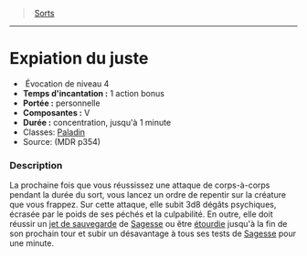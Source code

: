 ﻿> [Sorts](hd_spells.md)

---

# Expiation du juste

-  Évocation de niveau 4
- **Temps d'incantation :** 1 action bonus
- **Portée :** personnelle
- **Composantes :** V</Components-->
- **Durée :** concentration, jusqu'à 1 minute
- Classes: [Paladin](hd_paladin.md)
- Source: (MDR p354)

### Description

La prochaine fois que vous réussissez une attaque de corps-à-corps pendant la durée du sort, vous lancez un ordre de repentir sur la créature que vous frappez. Sur cette attaque, elle subit 3d8 dégâts psychiques, écrasée par le poids de ses péchés et la culpabilité. En outre, elle doit réussir un [jet de sauvegarde](hd_abilities_jets_de_sauvegarde.md) de [Sagesse](hd_abilities_wisdom.md) ou être [étourdie](hd_conditions_etourdi.md) jusqu'à la fin de son prochain tour et subir un désavantage à tous ses tests de [Sagesse](hd_abilities_wisdom.md) pour une minute.

